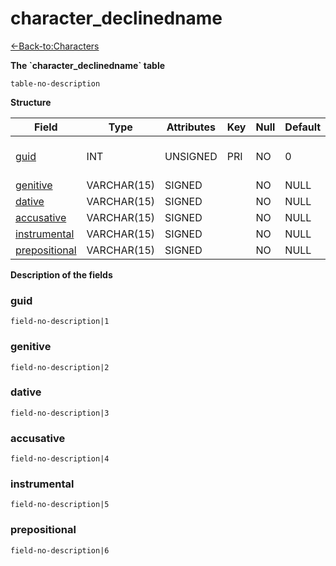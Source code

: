 # character\_declinedname

[<-Back-to:Characters](database-characters.md)

**The \`character\_declinedname\` table**

`table-no-description`

**Structure**

| Field              | Type        | Attributes | Key | Null | Default | Extra | Comment                  |
|--------------------|-------------|------------|-----|------|---------|-------|--------------------------|
| [guid][1]          | INT     | UNSIGNED   | PRI | NO   | 0       |       | Global Unique Identifier |
| [genitive][2]      | VARCHAR(15) | SIGNED     |     | NO   | NULL    |       |                          |
| [dative][3]        | VARCHAR(15) | SIGNED     |     | NO   | NULL    |       |                          |
| [accusative][4]    | VARCHAR(15) | SIGNED     |     | NO   | NULL    |       |                          |
| [instrumental][5]  | VARCHAR(15) | SIGNED     |     | NO   | NULL    |       |                          |
| [prepositional][6] | VARCHAR(15) | SIGNED     |     | NO   | NULL    |       |                          |

[1]: #guid
[2]: #genitive
[3]: #dative
[4]: #accusative
[5]: #instrumental
[6]: #prepositional

**Description of the fields**

### guid

`field-no-description|1`

### genitive

`field-no-description|2`

### dative

`field-no-description|3`

### accusative

`field-no-description|4`

### instrumental

`field-no-description|5`

### prepositional

`field-no-description|6`

